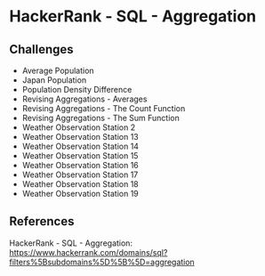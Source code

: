 # HackerRank - SQL - Aggregation

## Challenges
- Average Population
- Japan Population
- Population Density Difference
- Revising Aggregations - Averages
- Revising Aggregations - The Count Function
- Revising Aggregations - The Sum Function
- Weather Observation Station 2
- Weather Observation Station 13
- Weather Observation Station 14
- Weather Observation Station 15
- Weather Observation Station 16
- Weather Observation Station 17
- Weather Observation Station 18
- Weather Observation Station 19


## References
HackerRank - SQL - Aggregation: 
https://www.hackerrank.com/domains/sql?filters%5Bsubdomains%5D%5B%5D=aggregation